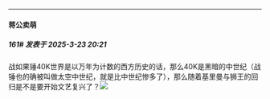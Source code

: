 ﻿
*****

####  蒋公卖萌  
##### 161#       发表于 2025-3-23 20:21

战如果锤40K世界是以万年为计数的西方历史的话，那么40K是黑暗的中世纪（战锤也的确被叫做太空中世纪，就是比中世纪惨多了），那么随着基里曼与狮王的回归是不是要开始文艺复兴了？<img src="https://static.saraba1st.com/image/smiley/face2017/049.png" referrerpolicy="no-referrer">

